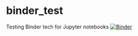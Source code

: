 # binder_test
Testing Binder tech for Jupyter notebooks 
[![Binder](https://mybinder.org/badge.svg)](https://mybinder.org/v2/gh/dorodnic/binder_test/master?filepath=Copy_of_Intel_RealSense_API.ipynb)
